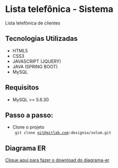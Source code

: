 # Lista telefônica - Sistema

Lista telefônica de clientes

## Tecnologias Utilizadas

- HTML5
- CSS3
- JAVASCRIPT (JQUERY)
- JAVA (SPRING BOOT)
- MySQL

## Requisitos
- MySQL >= 5.6.30

## Passo a passo:
- Clone o projeto <br>
<code> git clone git@gitlab.com:designio/solum.git </code>

## Diagrama ER
[Clique aqui para fazer o download do diagrama-er](./diagrama-er.mwb)
 

